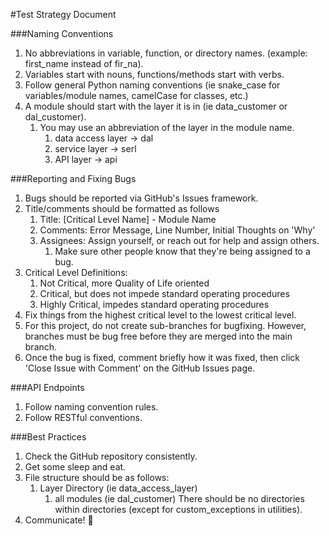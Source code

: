 #Test Strategy Document

###Naming Conventions
1. No abbreviations in variable, function, or directory names. (example: first_name instead of fir_na).
2. Variables start with nouns, functions/methods start with verbs.
3. Follow general Python naming conventions (ie snake_case for variables/module names, camelCase for classes, etc.)
4. A module should start with the layer it is in (ie data_customer or dal_customer).
   1. You may use an abbreviation of the layer in the module name.
      1. data access layer -> dal
      2. service layer -> serl
      3. API layer -> api

###Reporting and Fixing Bugs
1. Bugs should be reported via GitHub's Issues framework.
2. Title/comments should be formatted as follows
   1. Title: [Critical Level Name] - Module Name
   2. Comments: Error Message, Line Number, Initial Thoughts on 'Why'
   3. Assignees: Assign yourself, or reach out for help and assign others.
      1. Make sure other people know that they're being assigned to a bug.
3. Critical Level Definitions:
   1. Not Critical, more Quality of Life oriented
   2. Critical, but does not impede standard operating procedures
   3. Highly Critical, impedes standard operating procedures
4. Fix things from the highest critical level to the lowest critical level.
5. For this project, do not create sub-branches for bugfixing. However, branches must be bug free before they are
   merged into the main branch.
6. Once the bug is fixed, comment briefly how it was fixed, then click 'Close Issue with Comment' on the GitHub Issues page. 

###API Endpoints
1. Follow naming convention rules.
2. Follow RESTful conventions. 

###Best Practices
1. Check the GitHub repository consistently.
2. Get some sleep and eat.
3. File structure should be as follows:
   1. Layer Directory (ie data_access_layer)
      1. all modules (ie dal_customer)
   There should be no directories within directories (except for custom_exceptions in utilities).
4. Communicate! :clap:
